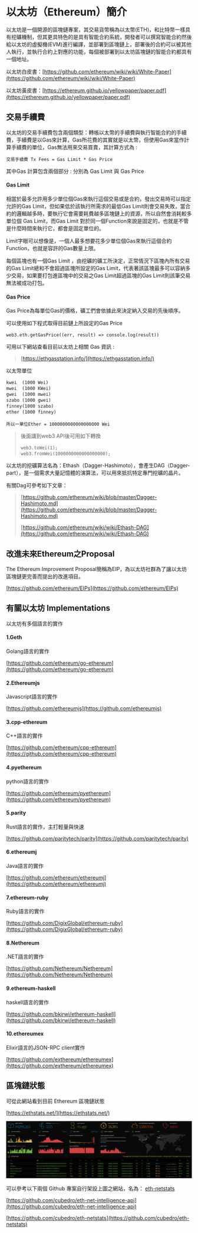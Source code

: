 # 以太坊（Ethereum）簡介

以太坊是一個開源的區塊鏈專案，其交易貨幣稱為以太幣\(ETH\)，和比特幣一樣具有挖礦機制，但其更具特色的是具有智能合約系統，開發者可以撰寫智能合約然後給以太坊的虛擬機\(EVM\)進行編譯，並部署到區塊鏈上，部署後的合約可以被其他人執行，並執行合約上對應的功能，每個被部署到以太坊區塊鏈的智能合約都具有一個地址。

以太坊白皮書：[https://github.com/ethereum/wiki/wiki/White-Paper](https://github.com/ethereum/wiki/wiki/White-Paper)

以太坊黃皮書：[https://ethereum.github.io/yellowpaper/paper.pdf](https://ethereum.github.io/yellowpaper/paper.pdf)

## 交易手續費

以太坊的交易手續費包含兩個類型：轉帳以太幣的手續費與執行智能合約的手續費，手續費是以Gas來計算，Gas所花費的其實就是以太幣，但使用Gas來當作計算手續費的單位，Gas無法用來交易買賣，其計算方式為 :

```
交易手續費 Tx Fees = Gas Limit * Gas Price
```

其中Gas 計算包含兩個部分 : 分別為 Gas Limit 與 Gas Price

#### Gas Limit

相當於最多允許用多少單位個Gas來執行這個交易或是合約，發出交易時可以指定允許的Gas Limit，但如果低於該執行所需求的最低Gas Limit則會交易失敗，當合約的邏輯越多時，要執行它會需要耗費越多區塊鏈上的資源，所以自然會消耗較多單位個 Gas Limit，而Gas Limit 對於同一個Function來說是固定的，也就是不管是什麼時間來執行它，都會是固定單位的。

Limit字眼可以想像是，一個人最多想要花多少單位個Gas來執行這個合約Function，也就是容許的Gas數量上限。

每個區塊也有一個Gas Limit ，由挖礦的礦工所決定，正常情況下區塊內所有交易的Gas Limit總和不會超過區塊所設定的Gas Limit，代表著該區塊最多可以容納多少交易，如果要打包進區塊中的交易之Gas Limit超過區塊的Gas Limit則該筆交易無法被成功打包。

#### Gas Price

Gas Price為每單位Gas的價格，礦工們會依據此來決定納入交易的先後順序。

可以使用如下程式取得目前鏈上所設定的Gas Price

```
web3.eth.getGasPrice((err, result) => console.log(result))
```

可用以下網站查看目前以太坊上相關 Gas 資訊 :

> [https://ethgasstation.info/](https://ethgasstation.info/)

以太幣單位

```
kwei  (1000 Wei)
mwei  (1000 KWei)
gwei  (1000 mwei)
szabo (1000 gwei)
finney(1000 szabo)
ether (1000 finney)

所以一單位Ether = 1000000000000000000 Wei
```

> 後面講到web3 API後可用如下轉換
>
> ```
> web3.toWei(1); 
> web3.fromWei(1000000000000000000);
> ```

以太坊的挖礦算法名為：Ethash（Dagger-Hashimoto），會產生DAG（Dagger-part），是一個需求大量記憶體的演算法，可以用來抵抗特定專門挖礦的晶片。

有關Dag可參考如下文章：

> [https://github.com/ethereum/wiki/blob/master/Dagger-Hashimoto.md](https://github.com/ethereum/wiki/blob/master/Dagger-Hashimoto.md)
>
> [https://github.com/ethereum/wiki/wiki/Ethash-DAG](https://github.com/ethereum/wiki/wiki/Ethash-DAG)

## 改進未來Ethereum之Proposal

The Ethereum Improvement Proposal簡稱為EIP，為以太坊社群為了讓以太坊區塊鏈更完善而提出的改進項目。

[https://github.com/ethereum/EIPs](https://github.com/ethereum/EIPs)

## 有關以太坊 Implementations

以太坊有多個語言的實作

#### 1.Geth

Golang語言的實作

[https://github.com/ethereum/go-ethereum](https://github.com/ethereum/go-ethereum)

#### 2.Ethereumjs

Javascript語言的實作

[https://github.com/ethereumjs](https://github.com/ethereumjs)

#### 3.cpp-ethereum

C++語言的實作

[https://github.com/ethereum/cpp-ethereum](https://github.com/ethereum/cpp-ethereum)

#### 4.pyethereum

python語言的實作

[https://github.com/ethereum/pyethereum](https://github.com/ethereum/pyethereum)

#### 5.parity

Rust語言的實作，主打輕量與快速

[https://github.com/paritytech/parity](https://github.com/paritytech/parity)

#### 6.ethereumj

Java語言的實作

[https://github.com/ethereum/ethereumj](https://github.com/ethereum/ethereumj)

#### 7.ethereum-ruby

Ruby語言的實作

[https://github.com/DigixGlobal/ethereum-ruby](https://github.com/DigixGlobal/ethereum-ruby)

#### 8.Nethereum

.NET語言的實作

[https://github.com/Nethereum/Nethereum](https://github.com/Nethereum/Nethereum)

#### 9.ethereum-haskell

haskell語言的實作

[https://github.com/bkirwi/ethereum-haskell](https://github.com/bkirwi/ethereum-haskell)

#### 10.ethereumex

Elixir語言的JSON-RPC client實作

[https://github.com/exthereum/ethereumex](https://github.com/exthereum/ethereumex)

## 區塊鏈狀態

可從此網站看到目前 Ethereum 區塊鏈狀態

[https://ethstats.net/](https://ethstats.net/)

![](/assets/012.png)

可以參考以下兩個 Github 專案自行架設上圖之網站，名為： [eth-netstats](https://github.com/cubedro/eth-netstats)

[https://github.com/cubedro/eth-net-intelligence-api](https://github.com/cubedro/eth-net-intelligence-api)

[https://github.com/cubedro/eth-netstats](https://github.com/cubedro/eth-netstats)

